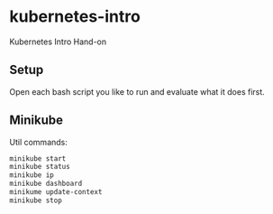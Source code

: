 # kubernetes-intro
Kubernetes Intro Hand-on

## Setup
Open each bash script you like to run and evaluate what it does first.

## Minikube
Util commands:
```bash
minikube start
minikube status
minikube ip
minikube dashboard
minikume update-context
minikube stop
```
